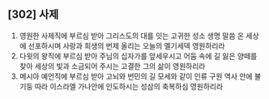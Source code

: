 ## [302] 사제

1) 영원한 사제직에 부르심 받아 그리스도의 대를 잇는 고귀한 성소 생명 말씀 온 세상에 선포하시며 사랑과 희생의 번제 올리는 오늘의 멜기세덱 영원하리라
2) 다윗의 왕직에 부르심 받아 주님의 십자가를 앞세우시고 어둠 속에 길 잃은 양떼를 찾아 세상의 빛과 소금되어 주시는 고결한  그의 삶이 영원하리라
3) 메시아 예언직에 부르심 받아 고뇌와 번민의 길 모세와 같이 인류 구원 역사 안에 불기둥 따라 이스라엘 가나안에 인도하시는 성삼의 축복하심 영원하리라
